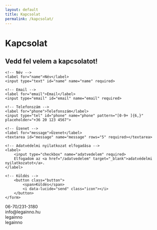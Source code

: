 ```yaml
---
layout: default
title: Kapcsolat
permalink: /kapcsolat/
---
```


<div class="headline">
    <h1 data-aos="fade-right">Kapcsolat</h1>
</div>
<div class="boxContainerLighter">
    <div data-aos="fade-right" data-aos-delay="200" class="boxTitle">
        <h2>Vedd fel velem a kapcsolatot!</h2>
    </div>
    <!-- modify this form HTML and place wherever you want your form -->
    <form action="https://formsubmit.co/info@legainno.hu" method="POST"  data-aos="fade-right" data-aos-delay="400">
    <!-- Rejtett beállítások -->
    <input type="hidden" name="_captcha" value="false">
    <input type="hidden" name="_next" value="https://www.legainno.hu/koszonjuk">

    <!-- Név -->
    <label for="name">Név</label>
    <input type="text" id="name" name="name" required>

    <!-- Email -->
    <label for="email">Email</label>
    <input type="email" id="email" name="email" required>

    <!-- Telefonszám -->
    <label for="phone">Telefonszám</label>
    <input type="tel" id="phone" name="phone" pattern="[0-9+ ]{6,}" placeholder="+36 20 123 4567">

    <!-- Üzenet -->
    <label for="message">Üzenet</label>
    <textarea id="message" name="message" rows="5" required></textarea>

    <!-- Adatvédelmi nyilatkozat elfogadása -->
    <label>
        <input type="checkbox" name="adatvedelem" required>
        Elfogadom az <a href="/adatvedelem" target="_blank">adatvédelmi nyilatkozatot</a>.
    </label>

    <!-- Küldés -->
        <button class="button">
            <span>Küldés</span>
            <i data-lucide="send" class="icon"></i>
        </button>
    </form>
</div>
<div class="socialMedia">
    <div>
        <i class="fas fa-phone"></i>
        <span>06-70/231-3180</span>
    </div>
    <div>
        <i class="fas fa-envelope"></i>
        <span>info@legainno.hu</span>
    </div>
    <div>
        <i class="fab fa-facebook"></i>
        <span>legainno</span>
    </div>
    <div>
        <i class="fab fa-instagram"></i>
        <span>legainno</span>
    </div>
</div>